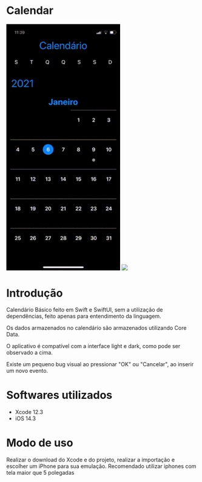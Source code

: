 # Calendar

<img src="https://github.com/matheusvalbert/Calendar/blob/main/dark.gif" width="300"/> <img src="https://github.com/matheusvalbert/Calendar/blob/main/light.gif" width="300"/>

# Introdução

Calendário Básico feito em Swift e SwiftUI, sem a utilização de dependências, feito apenas para entendimento da linguagem.

Os dados armazenados no calendário são armazenados utilizando Core Data.

O aplicativo é compatível com a interface light e dark, como pode ser observado a cima.

Existe um pequeno bug visual ao pressionar "OK" ou "Cancelar", ao inserir um novo evento.

# Softwares utilizados

- Xcode 12.3
- iOS 14.3

# Modo de uso

Realizar o download do Xcode e do projeto, realizar a importação e escolher um iPhone para sua emulação.
Recomendado utilizar iphones com tela maior que 5 polegadas

